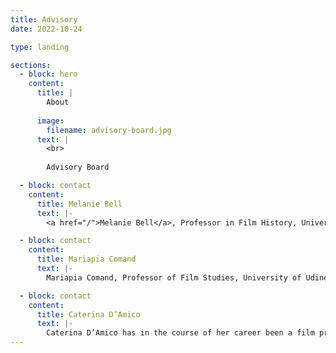 ```yaml
---
title: Advisory
date: 2022-10-24

type: landing

sections:
  - block: hero
    content:
      title: |
        About
        
      image:
        filename: advisory-board.jpg
      text: |
        <br>
        
        Advisory Board

  - block: contact
    content:
      title: Melanie Bell
      text: |-
        <a href="/">Melanie Bell</a>, Professor in Film History, University of Leeds. In 2014 she won a major AHRC award to research the history of women in the British Film and Television Industries. This project combined statistical analysis with oral history interviewing to examine women's economic and creative contribution to cultural production in British film and television. Her publications include the book Movie Workers: The Women Who Made British Cinema (University of Illinois Press, 2021).  

  - block: contact
    content:
      title: Mariapia Comand
      text: |-
        Mariapia Comand, Professor of Film Studies, University of Udine. A former editor of Bianco & Nero and associate editor of L’ Avventura, she is principal investigator of the research project ‘Modes, Memories and Cultures of Film Production in Italy, 1949-1976’ which concludes in 2024. Among her publications are L’immagine dialogica: il cinema tra intertestualità e dialogismo (2001); Il sorpasso (2002); Cinema Europeo (with Roy Menarini 2006); Commedia all'italiana (2010); I personaggi dei film (2013); Elsa De’ Giorgi: storia, discorsi e memorie del cinema (2022).

  - block: contact
    content:
      title: Caterina D’Amico
      text: |-
        Caterina D’Amico has in the course of her career been a film producer, archivist, teacher, programme maker for television, cultural organiser and exhibition curator. Between 2007 and 2010, she was the chief executive of RAI Cinema and in 2009 she was appointed Head of the Italian National Film School. Daughter of the screenwriter Suso Cecchi D’Amico and the musicologist Fedele D’Amico, she has been scientific director of the Visconti archive, held at the Gramsci Institute in Rome. She is at present director of the Franco Zeffirelli Foundation museum in Florence.
---
```





